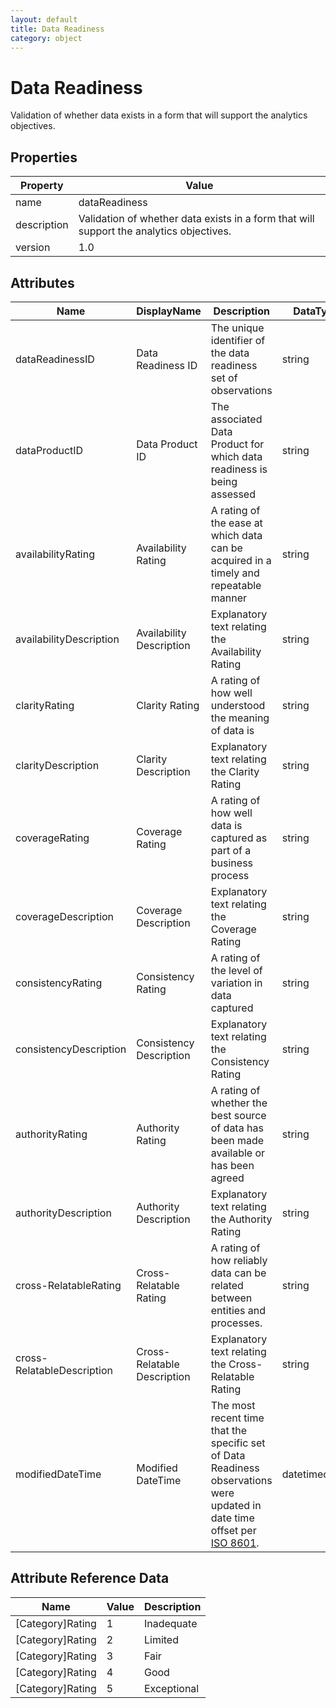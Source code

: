 ```yaml
---
layout: default
title: Data Readiness 
category: object
---
```


# Data Readiness

Validation of whether data exists in a form that will support the analytics objectives.

## Properties

| Property    | Value                                                        |
| ----------- | ------------------------------------------------------------ |
| name        | dataReadiness                                                |
| description | Validation of whether data exists in a form that will support the analytics objectives. |
| version     | 1.0                                                          |

## Attributes 

| Name                       | DisplayName                 | Description                                                  | DataType | Required? | isNullable |
| -------------------------- | --------------------------- | ------------------------------------------------------------ | -------- | --------- | ---------- |
| dataReadinessID            | Data Readiness ID           | The unique identifier of the data readiness set of observations | string   | yes       | false      |
| dataProductID              | Data Product ID             | The associated Data Product for which data readiness is being assessed | string   | yes       | false      |
| availabilityRating         | Availability Rating         | A rating of the ease at which data can be acquired in a timely and repeatable manner | string   | yes       | false      |
| availabilityDescription    | Availability Description    | Explanatory text relating the Availability Rating            | string   | no        | true       |
| clarityRating              | Clarity Rating              | A rating of how well understood the meaning of data is       | string   | yes       | false      |
| clarityDescription         | Clarity Description         | Explanatory text relating the Clarity Rating                 | string   | no        | true       |
| coverageRating             | Coverage Rating             | A rating of how well data is captured as part of a business process | string   | yes       | false      |
| coverageDescription        | Coverage Description        | Explanatory text relating the Coverage Rating                | string   | no        | true       |
| consistencyRating          | Consistency Rating          | A rating of the level of variation in data captured          | string   | yes       | false      |
| consistencyDescription     | Consistency Description     | Explanatory text relating the Consistency Rating             | string   | no        | true       |
| authorityRating            | Authority Rating            | A rating of whether the best source of data has been made available or has been agreed | string   | yes       | false      |
| authorityDescription       | Authority Description       | Explanatory text relating the Authority Rating               | string   | no        | true       |
| cross-RelatableRating      | Cross-Relatable Rating      | A rating of how reliably data can be related between entities and processes. | string   | yes       | false      |
| cross-RelatableDescription | Cross-Relatable Description | Explanatory text relating the Cross-Relatable Rating         | string   | no        | true       |
| modifiedDateTime| Modified DateTime | The most recent time that the specific set of Data Readiness observations were updated in date time offset per [ISO 8601](https://www.wikipedia.org/wiki/ISO_8601).      | datetimeoffset | no      | true   |

## Attribute Reference Data

| Name            | Value                 | Description                                                  |
| --------------- | --------------------- | ------------------------------------------------------------ |
| [Category]Rating | 1 | Inadequate |
| [Category]Rating | 2 | Limited |
| [Category]Rating | 3 | Fair |
| [Category]Rating | 4 | Good |
| [Category]Rating | 5 | Exceptional |



